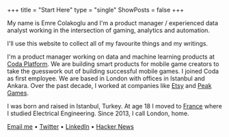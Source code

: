 +++
title = "Start Here"
type = "single"
ShowPosts = false
+++

My name is Emre Colakoglu and I'm a product manager / experienced data analyst working in the intersection of gaming, analytics and automation.

I'll use this website to collect all of my favourite things and my writings.

I'm a product manager working on data and machine learning products at [Coda Platform](http://www.codaplatform.com). We are building smart products for mobile game creators to take the guesswork out of building successful mobile games. I joined Coda as first employee. We are based in London with offices in Istanbul and Ankara. Over the past decade, I worked at companies like [Etsy](http://www.etsy.com) and [Peak Games](http://www.peak.com).

I was born and raised in Istanbul, Turkey. At age 18 I moved to [France](https://en.wikipedia.org/wiki/Grenoble) where I studied Electrical Engineering. Since 2013, I call London, home.

[Email me](mailto:emre.colak+lateralus@gmail.com) • [Twitter](https://twitter.com/emrecolako) • [LinkedIn](https://www.linkedin.com/in/emrecolakoglu/) • [Hacker News](https://news.ycombinator.com/user?id=emre)
